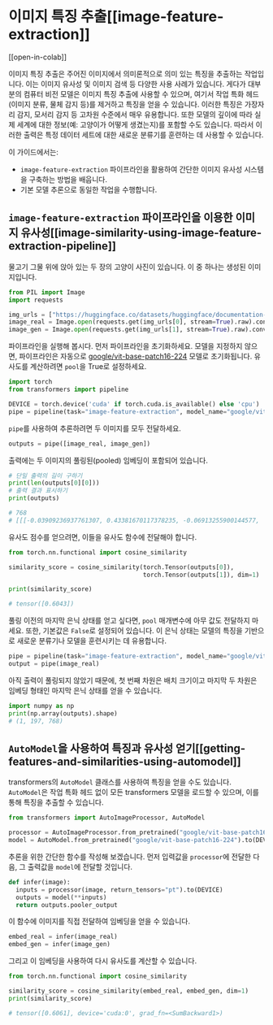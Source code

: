 <!--Copyright 2024 The HuggingFace Team. All rights reserved.

Licensed under the Apache License, Version 2.0 (the "License"); you may not use this file except in compliance with
the License. You may obtain a copy of the License at

http://www.apache.org/licenses/LICENSE-2.0

Unless required by applicable law or agreed to in writing, software distributed under the License is distributed on
an "AS IS" BASIS, WITHOUT WARRANTIES OR CONDITIONS OF ANY KIND, either express or implied. See the License for the
specific language governing permissions and limitations under the License.

⚠️ Note that this file is in Markdown but contain specific syntax for our doc-builder (similar to MDX) that may not be
rendered properly in your Markdown viewer.

-->

# 이미지 특징 추출[[image-feature-extraction]]

[[open-in-colab]]

이미지 특징 추출은 주어진 이미지에서 의미론적으로 의미 있는 특징을 추출하는 작업입니다. 이는 이미지 유사성 및 이미지 검색 등 다양한 사용 사례가 있습니다.
게다가 대부분의 컴퓨터 비전 모델은 이미지 특징 추출에 사용할 수 있으며, 여기서 작업 특화 헤드(이미지 분류, 물체 감지 등)를 제거하고 특징을 얻을 수 있습니다. 이러한 특징은 가장자리 감지, 모서리 감지 등 고차원 수준에서 매우 유용합니다.
또한 모델의 깊이에 따라 실제 세계에 대한 정보(예: 고양이가 어떻게 생겼는지)를 포함할 수도 있습니다. 따라서 이러한 출력은 특정 데이터 세트에 대한 새로운 분류기를 훈련하는 데 사용할 수 있습니다.

이 가이드에서는:

- `image-feature-extraction` 파이프라인을 활용하여 간단한 이미지 유사성 시스템을 구축하는 방법을 배웁니다.
- 기본 모델 추론으로 동일한 작업을 수행합니다.

## `image-feature-extraction` 파이프라인을 이용한 이미지 유사성[[image-similarity-using-image-feature-extraction-pipeline]]

물고기 그물 위에 앉아 있는 두 장의 고양이 사진이 있습니다. 이 중 하나는 생성된 이미지입니다.

```python
from PIL import Image
import requests

img_urls = ["https://huggingface.co/datasets/huggingface/documentation-images/resolve/main/cats.png", "https://huggingface.co/datasets/huggingface/documentation-images/resolve/main/cats.jpeg"]
image_real = Image.open(requests.get(img_urls[0], stream=True).raw).convert("RGB")
image_gen = Image.open(requests.get(img_urls[1], stream=True).raw).convert("RGB")
```

파이프라인을 실행해 봅시다. 먼저 파이프라인을 초기화하세요. 모델을 지정하지 않으면, 파이프라인은 자동으로 [google/vit-base-patch16-224](google/vit-base-patch16-224) 모델로 초기화됩니다. 유사도를 계산하려면 `pool`을 True로 설정하세요. 


```python
import torch
from transformers import pipeline

DEVICE = torch.device('cuda' if torch.cuda.is_available() else 'cpu')
pipe = pipeline(task="image-feature-extraction", model_name="google/vit-base-patch16-384", device=DEVICE, pool=True)
```

`pipe`를 사용하여 추론하려면 두 이미지를 모두 전달하세요.

```python
outputs = pipe([image_real, image_gen])
```

출력에는 두 이미지의 풀링된(pooled) 임베딩이 포함되어 있습니다.

```python
# 단일 출력의 길이 구하기
print(len(outputs[0][0]))
# 출력 결과 표시하기
print(outputs)

# 768
# [[[-0.03909236937761307, 0.43381670117378235, -0.06913255900144577,
```

유사도 점수를 얻으려면, 이들을 유사도 함수에 전달해야 합니다.

```python
from torch.nn.functional import cosine_similarity

similarity_score = cosine_similarity(torch.Tensor(outputs[0]),
                                     torch.Tensor(outputs[1]), dim=1)

print(similarity_score)

# tensor([0.6043])
```

풀링 이전의 마지막 은닉 상태를 얻고 싶다면, `pool` 매개변수에 아무 값도 전달하지 마세요. 또한, 기본값은 `False`로 설정되어 있습니다. 이 은닉 상태는 모델의 특징을 기반으로 새로운 분류기나 모델을 훈련시키는 데 유용합니다.

```python
pipe = pipeline(task="image-feature-extraction", model_name="google/vit-base-patch16-224", device=DEVICE)
output = pipe(image_real)
```

아직 출력이 풀링되지 않았기 때문에, 첫 번째 차원은 배치 크기이고 마지막 두 차원은 임베딩 형태인 마지막 은닉 상태를 얻을 수 있습니다.

```python
import numpy as np
print(np.array(outputs).shape)
# (1, 197, 768)
```

## `AutoModel`을 사용하여 특징과 유사성 얻기[[getting-features-and-similarities-using-automodel]]

transformers의 `AutoModel` 클래스를 사용하여 특징을 얻을 수도 있습니다. `AutoModel`은 작업 특화 헤드 없이 모든 transformers 모델을 로드할 수 있으며, 이를 통해 특징을 추출할 수 있습니다.

```python
from transformers import AutoImageProcessor, AutoModel

processor = AutoImageProcessor.from_pretrained("google/vit-base-patch16-224")
model = AutoModel.from_pretrained("google/vit-base-patch16-224").to(DEVICE)
```

추론을 위한 간단한 함수를 작성해 보겠습니다. 먼저 입력값을 `processor`에 전달한 다음, 그 출력값을 `model`에 전달할 것입니다.

```python
def infer(image):
  inputs = processor(image, return_tensors="pt").to(DEVICE)
  outputs = model(**inputs)
  return outputs.pooler_output
```

이 함수에 이미지를 직접 전달하여 임베딩을 얻을 수 있습니다.

```python
embed_real = infer(image_real)
embed_gen = infer(image_gen)
```

그리고 이 임베딩을 사용하여 다시 유사도를 계산할 수 있습니다.

```python
from torch.nn.functional import cosine_similarity

similarity_score = cosine_similarity(embed_real, embed_gen, dim=1)
print(similarity_score)

# tensor([0.6061], device='cuda:0', grad_fn=<SumBackward1>)
```